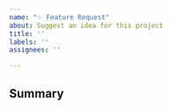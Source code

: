 ```yaml
---
name: "✨ Feature Request"
about: Suggest an idea for this project
title: ''
labels: ''
assignees: ''

---
```


## Summary

<!-- Tell us what the suggestion is -->
